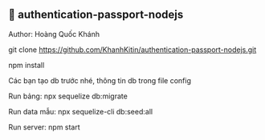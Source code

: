 ## 🎉 authentication-passport-nodejs
Author: Hoàng Quốc Khánh

git clone https://github.com/KhanhKitin/authentication-passport-nodejs.git

npm install


Các bạn tạo db trước nhé, thông tin db trong file config

Run bảng:  npx sequelize db:migrate 

Run data mẫu: npx sequelize-cli db:seed:all

Run server: npm start



